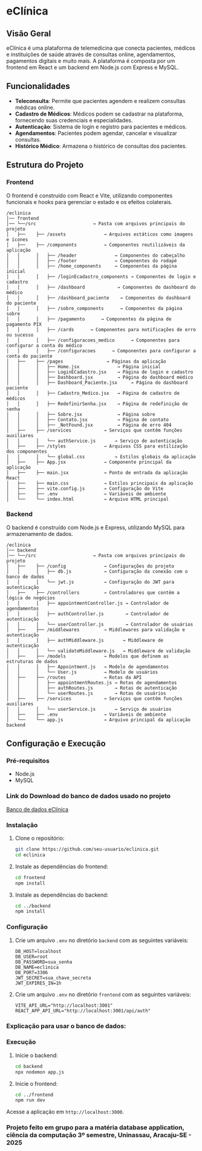 # eClínica

## Visão Geral

eClínica é uma plataforma de telemedicina que conecta pacientes, médicos e instituições de saúde através de consultas online, agendamentos, pagamentos digitais e muito mais. A plataforma é composta por um frontend em React e um backend em Node.js com Express e MySQL.

## Funcionalidades

- **Teleconsulta**: Permite que pacientes agendem e realizem consultas médicas online.
- **Cadastro de Médicos**: Médicos podem se cadastrar na plataforma, fornecendo suas credenciais e especialidades.
- **Autenticação**: Sistema de login e registro para pacientes e médicos.
- **Agendamentos**: Pacientes podem agendar, cancelar e visualizar consultas.
- **Histórico Médico**: Armazena o histórico de consultas dos pacientes.

## Estrutura do Projeto

### Frontend

O frontend é construído com React e Vite, utilizando componentes funcionais e hooks para gerenciar o estado e os efeitos colaterais.

```plaintext
/eclinica 
│── frontend
│── └──/src                     → Pasta com arquivos principais do projeto  
│   ├──    ├── /assets              → Arquivos estáticos como imagens e ícones
│   ├──    ├── /components          → Componentes reutilizáveis da aplicação
│   │      │   ├── /header              → Componentes do cabeçalho
│   │      │   ├── /footer              → Componentes do rodapé
│   │      │   ├── /home_components     → Componentes da página inicial
│   │      │   ├── /loginEcadastro_components → Componentes de login e cadastro
│   │      │   ├── /dashboard            → Componentes do dashboard do médico
│   │      │   ├── /dashboard_paciente    → Componentes do dashboard do paciente
│   │      │   ├── /sobre_components      → Componentes da página sobre
│   │      │   ├── /pagamento      → Componentes da página de pagamento PIX
│   │      │   ├── /cards      → Componentes para notificações de erro ou sucesso
│   │      │   ├── /configuracoes_medico      → Componentes para configurar a conta do médico
│   │      │   ├── /configuracoes      → Componentes para configurar a conta do paciente
│   ├──    ├── /pages                → Páginas da aplicação
│   │      │   ├── Home.jsx              → Página inicial
│   │      │   ├── LoginECadastro.jsx    → Página de login e cadastro
│   │      │   ├── Dashboard.jsx         → Página do dashboard médico
│   │      │   ├── Dashboard_Paciente.jsx     → Página do dashboard paciente
│   │      │   ├── Cadastro_Medico.jsx   → Página de cadastro de médicos
│   │      │   ├── RedefinirSenha.jsx    → Página de redefinição de senha
│   │      │   ├── Sobre.jsx             → Página sobre
│   │      │   ├── Contato.jsx           → Página de contato
│   │      │   ├── _NotFound.jsx         → Página de erro 404
│   ├──    ├── /services            → Serviços que contêm funções auxiliares
│   │      │   └── authService.js       → Serviço de autenticação
│   ├──    ├── /styles              → Arquivos CSS para estilização dos componentes
│   │      │   └── global.css           → Estilos globais da aplicação
│   ├──    ├── App.jsx              → Componente principal da aplicação
│   ├──    ├── main.jsx             → Ponto de entrada da aplicação React
│   ├──    ├── main.css             → Estilos principais da aplicação
│   ├──    ├── vite.config.js       → Configuração do Vite
│   ├──    ├── .env                 → Variáveis de ambiente
│   └──    └── index.html           → Arquivo HTML principal
```

### Backend

O backend é construído com Node.js e Express, utilizando MySQL para armazenamento de dados.

```plaintext
/eclinica 
│── backend
│── └──/src                     → Pasta com arquivos principais do projeto  
│   ├──    ├── /config              → Configurações do projeto
│   │      │   ├── db.js            → Configuração da conexão com o banco de dados
│   │      │   └── jwt.js           → Configuração do JWT para autenticação
│   ├──    ├── /controllers         → Controladores que contêm a lógica de negócios
│   │      │   ├── appointmentController.js → Controlador de agendamentos
│   │      │   ├── authController.js        → Controlador de autenticação
│   │      │   └── userController.js        → Controlador de usuários
│   ├──    ├── /middlewares         → Middlewares para validação e autenticação
│   │      │   ├── authMiddleware.js       → Middleware de autenticação
│   │      │   └── validateMiddleware.js   → Middleware de validação
│   ├──    ├── /models              → Modelos que definem as estruturas de dados
│   │      │   ├── Appointment.js   → Modelo de agendamentos
│   │      │   └── User.js          → Modelo de usuários
│   ├──    ├── /routes              → Rotas da API
│   │      │   ├── appointmentRoutes.js → Rotas de agendamentos
│   │      │   ├── authRoutes.js        → Rotas de autenticação
│   │      │   └── userRoutes.js        → Rotas de usuários
│   ├──    ├── /services            → Serviços que contêm funções auxiliares
│   │      │   └── userService.js       → Serviço de usuários
│   ├──    ├── .env                 → Variáveis de ambiente
│   └──    └── app.js               → Arquivo principal da aplicação backend
```

## Configuração e Execução

### Pré-requisitos

- Node.js
- MySQL

### Link do Download do banco de dados usado no projeto

<a href="https://drive.google.com/drive/folders/1AsQ0aHEkJWeEgWs7nzLayzs9wZnd9qhH?usp=sharing">Banco de dados eClínica</a>

### Instalação

1. Clone o repositório:

   ```sh
   git clone https://github.com/seu-usuario/eclinica.git
   cd eclinica
   ```

2. Instale as dependências do frontend:

   ```sh
   cd frontend
   npm install
   ```

3. Instale as dependências do backend:
   ```sh
   cd ../backend
   npm install
   ```

### Configuração

1. Crie um arquivo `.env` no diretório `backend` com as seguintes variáveis:

   ```env
   DB_HOST=localhost
   DB_USER=root
   DB_PASSWORD=sua_senha
   DB_NAME=eclinica
   DB_PORT=3306
   JWT_SECRET=sua_chave_secreta
   JWT_EXPIRES_IN=1h
   ```

2. Crie um arquivo `.env` no diretório `frontend` com as seguintes variáveis:

   ```env
   VITE_API_URL="http://localhost:3001"
   REACT_APP_API_URL="http://localhost:3001/api/auth"
   ```

### Explicação para usar o banco de dados:



### Execução

1. Inicie o backend:

   ```sh
   cd backend
   npx nodemon app.js
   ```

2. Inicie o frontend:
   ```sh
   cd ../frontend
   npm run dev
   ```

Acesse a aplicação em `http://localhost:3000`.

### Projeto feito em grupo para a matéria database application, ciência da computação 3º semestre, Uninassau, Aracaju-SE - 2025
